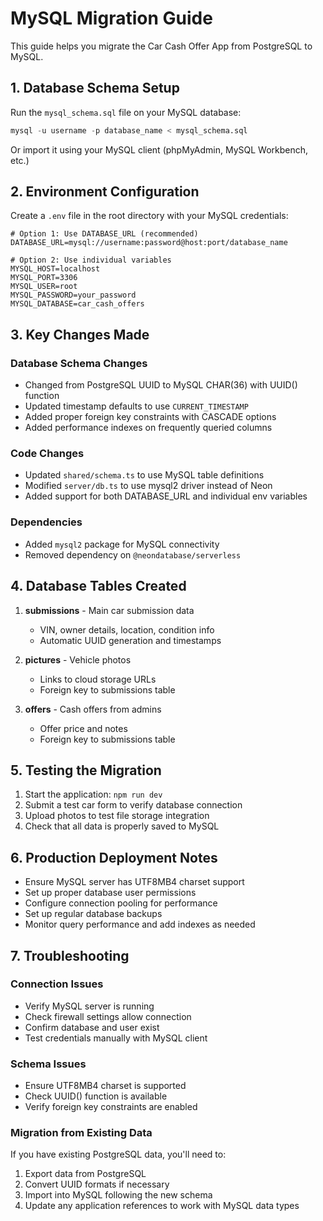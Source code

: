# MySQL Migration Guide

This guide helps you migrate the Car Cash Offer App from PostgreSQL to MySQL.

## 1. Database Schema Setup

Run the `mysql_schema.sql` file on your MySQL database:

```sql
mysql -u username -p database_name < mysql_schema.sql
```

Or import it using your MySQL client (phpMyAdmin, MySQL Workbench, etc.)

## 2. Environment Configuration

Create a `.env` file in the root directory with your MySQL credentials:

```env
# Option 1: Use DATABASE_URL (recommended)
DATABASE_URL=mysql://username:password@host:port/database_name

# Option 2: Use individual variables
MYSQL_HOST=localhost
MYSQL_PORT=3306
MYSQL_USER=root
MYSQL_PASSWORD=your_password
MYSQL_DATABASE=car_cash_offers
```

## 3. Key Changes Made

### Database Schema Changes
- Changed from PostgreSQL UUID to MySQL CHAR(36) with UUID() function
- Updated timestamp defaults to use `CURRENT_TIMESTAMP`
- Added proper foreign key constraints with CASCADE options
- Added performance indexes on frequently queried columns

### Code Changes
- Updated `shared/schema.ts` to use MySQL table definitions
- Modified `server/db.ts` to use mysql2 driver instead of Neon
- Added support for both DATABASE_URL and individual env variables

### Dependencies
- Added `mysql2` package for MySQL connectivity
- Removed dependency on `@neondatabase/serverless`

## 4. Database Tables Created

1. **submissions** - Main car submission data
   - VIN, owner details, location, condition info
   - Automatic UUID generation and timestamps

2. **pictures** - Vehicle photos
   - Links to cloud storage URLs
   - Foreign key to submissions table

3. **offers** - Cash offers from admins
   - Offer price and notes
   - Foreign key to submissions table

## 5. Testing the Migration

1. Start the application: `npm run dev`
2. Submit a test car form to verify database connection
3. Upload photos to test file storage integration
4. Check that all data is properly saved to MySQL

## 6. Production Deployment Notes

- Ensure MySQL server has UTF8MB4 charset support
- Set up proper database user permissions
- Configure connection pooling for performance
- Set up regular database backups
- Monitor query performance and add indexes as needed

## 7. Troubleshooting

### Connection Issues
- Verify MySQL server is running
- Check firewall settings allow connection
- Confirm database and user exist
- Test credentials manually with MySQL client

### Schema Issues
- Ensure UTF8MB4 charset is supported
- Check UUID() function is available
- Verify foreign key constraints are enabled

### Migration from Existing Data
If you have existing PostgreSQL data, you'll need to:
1. Export data from PostgreSQL
2. Convert UUID formats if necessary
3. Import into MySQL following the new schema
4. Update any application references to work with MySQL data types
